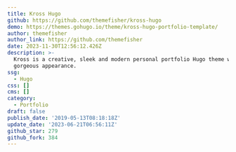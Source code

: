 ```yaml
---
title: Kross Hugo
github: https://github.com/themefisher/kross-hugo
demo: https://themes.gohugo.io/theme/kross-hugo-portfolio-template/
author: themefisher
author_link: https://github.com/themefisher
date: 2023-11-30T12:56:12.426Z
description: >-
  Kross is a creative, sleek and modern personal portfolio Hugo theme with a
  gorgeous appearance.
ssg:
  - Hugo
css: []
cms: []
category:
  - Portfolio
draft: false
publish_date: '2019-05-13T08:18:18Z'
update_date: '2023-06-21T06:56:11Z'
github_star: 279
github_fork: 384
---
```

